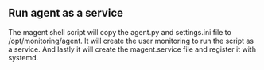 ## Run agent as a service

The magent shell script will copy the agent.py and settings.ini file to /opt/monitoring/agent.  It will create the user monitoring to run the script as a service.  And lastly it will create the magent.service file and register it with systemd.
